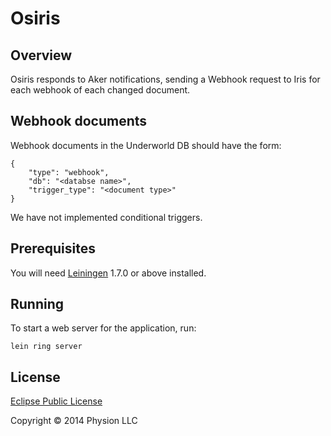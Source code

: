 # Osiris


## Overview
Osiris responds to Aker notifications, sending a Webhook request to Iris for each webhook of each changed document.

## Webhook documents

Webhook documents in the Underworld DB should have the form:

    {
        "type": "webhook",
        "db": "<databse name>",
        "trigger_type": "<document type>"
    }

We have not implemented conditional triggers.

<!---
Should we be using Regex or EDN-matching?
-->


## Prerequisites

You will need [Leiningen][1] 1.7.0 or above installed.

[1]: https://github.com/technomancy/leiningen

## Running

To start a web server for the application, run:

    lein ring server

## License

[Eclipse Public License](https://www.eclipse.org/legal/epl-v10.html)

Copyright © 2014 Physion LLC
